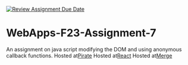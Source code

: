 [![Review Assignment Due Date](https://classroom.github.com/assets/deadline-readme-button-24ddc0f5d75046c5622901739e7c5dd533143b0c8e959d652212380cedb1ea36.svg)](https://classroom.github.com/a/Kv-XePEp)
# WebApps-F23-Assignment-7
An assignment on java script modifying the DOM and using anonymous callback functions.
Hosted at[Pirate](https://44-563-webapps-f23.github.io/44563-webapps-f23-assignment7-kavyasree05/pirate.html)
Hosted at[React](https://44-563-webapps-f23.github.io/44563-webapps-f23-assignment7-kavyasree05/react.html)
Hosted at[Merge](https://44-563-webapps-f23.github.io/44563-webapps-f23-assignment7-kavyasree05/merge.html)
